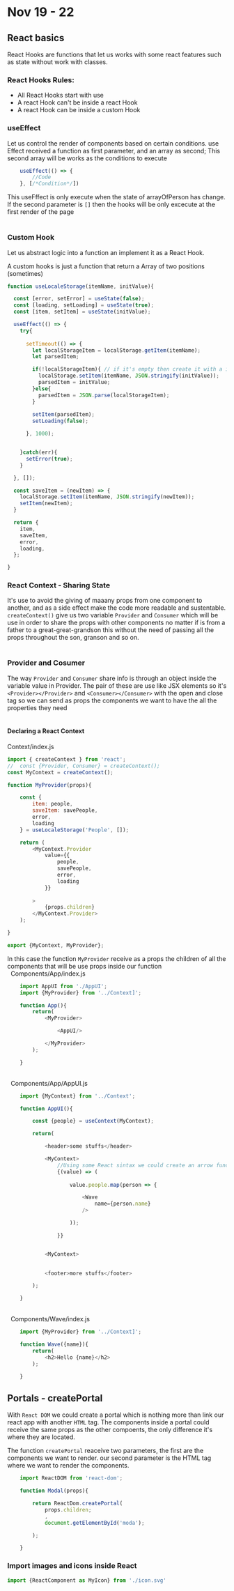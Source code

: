 # **Nov 19 - 22**

## React basics
React Hooks are functions that let us works with some react features such as state without work with classes. 

### React Hooks Rules:
* All React Hooks start with use
* A react Hook can't be inside a react Hook
* A react Hook can be inside a custom Hook


### useEffect 
Let us control the render of components based on certain conditions.
use Effect received a function as first parameter, and an array as second; This second array will be works as the conditions to execute
```js
    useEffect(() => {
        //Code
    }, [/*Condition*/])
```
This useFffect is only execute when the state of arrayOfPerson has change.
If the second parameter is `[]` then the hooks will be only excecute at the first render of the page
\
&nbsp;
### Custom Hook
Let us abstract logic into a function an implement it as a React Hook.

A custom hooks is just a function that return a Array of two positions (sometimes)
```js
function useLocaleStorage(itemName, initValue){

  const [error, setError] = useState(false);
  const [loading, setLoading] = useState(true);
  const [item, setItem] = useState(initValue);

  useEffect(() => {
    try{
        
      setTimeout(() => {
        let localStorageItem = localStorage.getItem(itemName);
        let parsedItem;

        if(!localStorageItem){ // if it's empty then create it with a initValue
          localStorage.setItem(itemName, JSON.stringify(initValue));
          parsedItem = initValue;
        }else{
          parsedItem = JSON.parse(localStorageItem);
        }
        
        setItem(parsedItem);
        setLoading(false);

      }, 1000);


    }catch(err){
      setError(true);
    }

  }, []);

  const saveItem = (newItem) => {
    localStorage.setItem(itemName, JSON.stringify(newItem));
    setItem(newItem);
  }

  return {
    item,
    saveItem,
    error,
    loading,
  };

}

```
### React Context - Sharing State
It's use to avoid the giving of maaany props from one component to another, and as a side effect make the code more readable and sustentable.
`createContext()` give us two variable `Provider` and `Consumer` which will be use in order to share the props with other components no matter if is from a father to a great-great-grandson this without the need of passing all the props throughout the son, granson and so on.
\
&nbsp;
### Provider and Cosumer
The way `Provider` and `Consumer` share info is through an object inside the variable value in Provider.
The pair of these are use like JSX elements
so it's `<Provider></Provider>` and `<Consumer></Consumer>` with the open and close tag so we can send as props the components we want to have the all the properties they need
\
&nbsp;
#### Declaring a React Context
Context/index.js
```js
import { createContext } from 'react';
//  const {Provider, Consumer} = createContext();
const MyContext = createContext();

function MyProvider(props){

    const {
        item: people,
        saveItem: savePeople,
        error,
        loading
    } = useLocaleStorage('People', []);

    return (
        <MyContext.Provider
            value={{
                people,
                savePeople,
                error,
                loading
            }} 
        
        >
            {props.children}
        </MyContext.Provider>
    );

}

export {MyContext, MyProvider};

```
In this case the function `MyProvider` receive as a props the children of all the components that will be use props inside our function
\
&nbsp;
Components/App/index.js
```js
    import AppUI from './AppUI';
    import {MyProvider} from '../Context]';

    function App(){
        return(
            <MyProvider>

                <AppUI/>

            </MyProvider>
        );

    }

```
\
&nbsp;
Components/App/AppUI.js
```js
    import {MyContext} from '../Context';

    function AppUI(){

        const {people} = useContext(MyContext);

        return(

            <header>some stuffs</header>

            <MyContext>
                //Using some React sintax we could create an arrow function which receive the value object and return the Component that need the props
                {(value) => (
                    
                    value.people.map(person => {

                        <Wave 
                            name={person.name}
                        />

                    ));

                }}


            <MyContext>
            

            <footer>more stuffs</footer>

        );

    }

```
\
&nbsp;
Components/Wave/index.js
```js
    import {MyProvider} from '../Context]';

    function Wave({name}){
        return(
            <h2>Hello {name}</h2>
        );

    }

```

## Portals - createPortal
With `React DOM` we could create a portal which is nothing more than link our react app with another `HTML` tag.
The components inside a portal could receive the same props as the other compoents, the only difference it's where they are located.

The function `createPortal` reaceive two parameters, the first are the components we want to render. our second parameter is the HTML tag where we want to render the components.
```jsx
    import ReactDOM from 'react-dom';

    function Modal(props){

        return ReactDom.createPortal(
            props.children;
            ,
            document.getElementById('moda');

        );

    }

```

### Import images and icons inside React
```js
import {ReactComponent as MyIcon} from './icon.svg'
```

